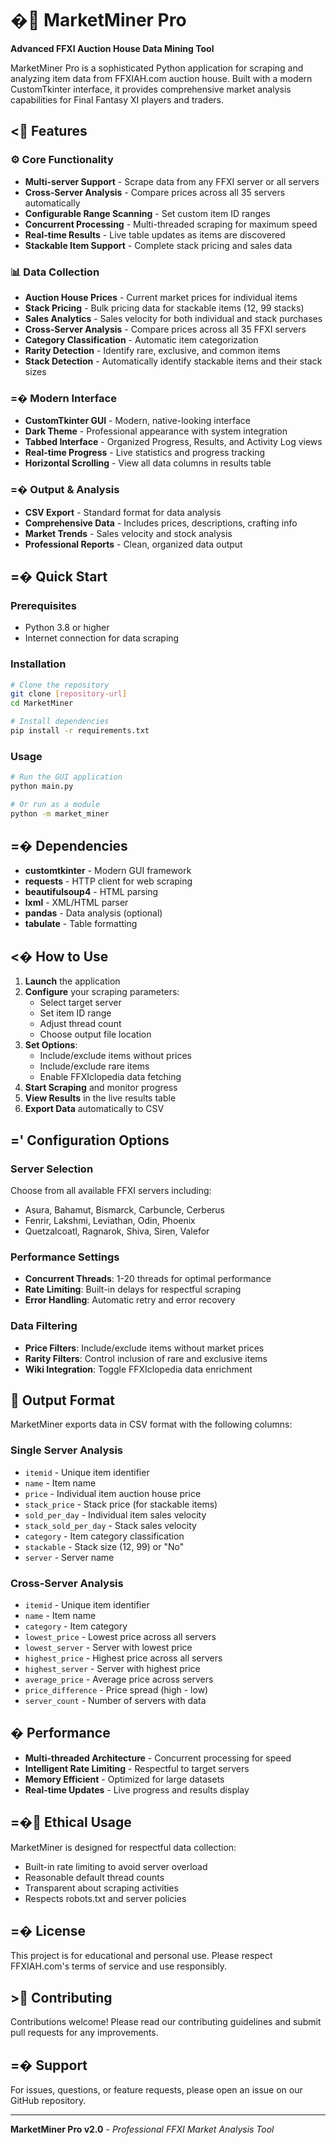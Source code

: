 # � MarketMiner Pro

**Advanced FFXI Auction House Data Mining Tool**

MarketMiner Pro is a sophisticated Python application for scraping and analyzing item data from FFXIAH.com auction house. Built with a modern CustomTkinter interface, it provides comprehensive market analysis capabilities for Final Fantasy XI players and traders.

## < Features

### ⚙️ **Core Functionality**
- **Multi-server Support** - Scrape data from any FFXI server or all servers
- **Cross-Server Analysis** - Compare prices across all 35 servers automatically
- **Configurable Range Scanning** - Set custom item ID ranges
- **Concurrent Processing** - Multi-threaded scraping for maximum speed
- **Real-time Results** - Live table updates as items are discovered
- **Stackable Item Support** - Complete stack pricing and sales data

### 📊 **Data Collection**
- **Auction House Prices** - Current market prices for individual items
- **Stack Pricing** - Bulk pricing data for stackable items (12, 99 stacks)
- **Sales Analytics** - Sales velocity for both individual and stack purchases
- **Cross-Server Analysis** - Compare prices across all 35 FFXI servers
- **Category Classification** - Automatic item categorization
- **Rarity Detection** - Identify rare, exclusive, and common items
- **Stack Detection** - Automatically identify stackable items and their stack sizes

### =� **Modern Interface**
- **CustomTkinter GUI** - Modern, native-looking interface
- **Dark Theme** - Professional appearance with system integration
- **Tabbed Interface** - Organized Progress, Results, and Activity Log views
- **Real-time Progress** - Live statistics and progress tracking
- **Horizontal Scrolling** - View all data columns in results table

### =� **Output & Analysis**
- **CSV Export** - Standard format for data analysis
- **Comprehensive Data** - Includes prices, descriptions, crafting info
- **Market Trends** - Sales velocity and stock analysis
- **Professional Reports** - Clean, organized data output

## =� Quick Start

### Prerequisites
- Python 3.8 or higher
- Internet connection for data scraping

### Installation
```bash
# Clone the repository
git clone [repository-url]
cd MarketMiner

# Install dependencies
pip install -r requirements.txt
```

### Usage
```bash
# Run the GUI application
python main.py

# Or run as a module
python -m market_miner
```

## =� Dependencies

- **customtkinter** - Modern GUI framework
- **requests** - HTTP client for web scraping
- **beautifulsoup4** - HTML parsing
- **lxml** - XML/HTML parser
- **pandas** - Data analysis (optional)
- **tabulate** - Table formatting

## <� How to Use

1. **Launch** the application
2. **Configure** your scraping parameters:
   - Select target server
   - Set item ID range
   - Adjust thread count
   - Choose output file location
3. **Set Options**:
   - Include/exclude items without prices
   - Include/exclude rare items
   - Enable FFXIclopedia data fetching
4. **Start Scraping** and monitor progress
5. **View Results** in the live results table
6. **Export Data** automatically to CSV

## =' Configuration Options

### Server Selection
Choose from all available FFXI servers including:
- Asura, Bahamut, Bismarck, Carbuncle, Cerberus
- Fenrir, Lakshmi, Leviathan, Odin, Phoenix
- Quetzalcoatl, Ragnarok, Shiva, Siren, Valefor

### Performance Settings
- **Concurrent Threads**: 1-20 threads for optimal performance
- **Rate Limiting**: Built-in delays for respectful scraping
- **Error Handling**: Automatic retry and error recovery

### Data Filtering
- **Price Filters**: Include/exclude items without market prices
- **Rarity Filters**: Control inclusion of rare and exclusive items
- **Wiki Integration**: Toggle FFXIclopedia data enrichment

## 📄 **Output Format**

MarketMiner exports data in CSV format with the following columns:

### Single Server Analysis
- `itemid` - Unique item identifier
- `name` - Item name
- `price` - Individual item auction house price
- `stack_price` - Stack price (for stackable items)
- `sold_per_day` - Individual item sales velocity
- `stack_sold_per_day` - Stack sales velocity
- `category` - Item category classification
- `stackable` - Stack size (12, 99) or "No"
- `server` - Server name

### Cross-Server Analysis
- `itemid` - Unique item identifier
- `name` - Item name
- `category` - Item category
- `lowest_price` - Lowest price across all servers
- `lowest_server` - Server with lowest price
- `highest_price` - Highest price across all servers
- `highest_server` - Server with highest price
- `average_price` - Average price across servers
- `price_difference` - Price spread (high - low)
- `server_count` - Number of servers with data

## � Performance

- **Multi-threaded Architecture** - Concurrent processing for speed
- **Intelligent Rate Limiting** - Respectful to target servers
- **Memory Efficient** - Optimized for large datasets
- **Real-time Updates** - Live progress and results display

## =� Ethical Usage

MarketMiner is designed for respectful data collection:
- Built-in rate limiting to avoid server overload
- Reasonable default thread counts
- Transparent about scraping activities
- Respects robots.txt and server policies

## =� License

This project is for educational and personal use. Please respect FFXIAH.com's terms of service and use responsibly.

## > Contributing

Contributions welcome! Please read our contributing guidelines and submit pull requests for any improvements.

## =� Support

For issues, questions, or feature requests, please open an issue on our GitHub repository.

---

**MarketMiner Pro v2.0** - *Professional FFXI Market Analysis Tool*
